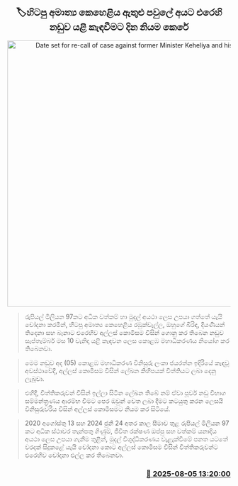 <p align='center'><b><h2 align='center' title='Date set for re-call of case against former Minister Keheliya and his family'>🏷හිටපු අමාත්‍ය කෙහෙළිය ඇතුළු පවුලේ අයට එරෙහි නඩුව යළි කැඳවීමට දින නියම කෙරේ</h2></b></p>
<p align='center'><img src='https://helakuru.sgp1.cdn.digitaloceanspaces.com/esana/images/lib/keheliya-rambukwalla-new-image.jpg' width='600' alt='Date set for re-call of case against former Minister Keheliya and his family'></p>

> රුපියල් මිලියන 97කට අධික වත්කම් හා මුදල් අයථා ලෙස උපයා ගත්තේ යැයි චෝදනා කරමින්, හිටපු අමාත්‍ය කෙහෙළිය රඹුක්වැල්ල, ඔහුගේ බිරිඳ, දියණියන් තිදෙනා සහ බෑනාට එරෙහිව අල්ලස් කොමිසම විසින් ගොනු කර තිබෙන නඩුව සැප්තැම්බර් මස 10 වැනිදා යළි කැඳවන ලෙස කොළඹ මහාධිකරණය නියෝග කර තිබෙනවා.

> මෙම නඩුව අද (05) කොළඹ මහාධිකරණ විනිසුරු ලංකා ජයරත්න ඉදිරියේ කැඳවූ අවස්ථාවේදී, අල්ලස් කොමිසම විසින් ලේඛන කිහිපයක් විත්තියට ලබා දෙනු ලැබුවා.

> එහිදී, විත්තිකරුවන් විසින් ඉල්ලා සිටින ලේඛන තිබේ නම් ඒවා පූර්ව නඩු විභාග සම්මන්ත්‍රණය ආරම්භ වීමට පෙර ඔවුන් වෙත ලබා දීමට කටයුතු කරන ලෙසයි විනිසුරුවරිය විසින් අල්ලස් කොමිසමට නියම කර සිටියේ.

> 2020 අගෝස්තු 13 සහ 2024 ජුනි 24 අතර කාල සීමාව තුළ රුපියල් මිලියන 97 කට අධික ස්ථාවර තැන්පතු ගිණුම්, ජීවිත රක්ෂණ ඔප්පු සහ වත්කම් යනාදිය අයථා ලෙස උපයා ගැනීම තුළින්, මුදල් විශුද්ධිකරණය වැළැක්වීමේ පනත යටතේ වරදක් සිදුකළේ යැයි චෝදනා කොට අල්ලස් කොමිසම විසින් විත්තිකරුවන්ට එරෙහිව චෝදනා එල්ල කර තිබෙනවා.



<h3 align='right'><a href='https://www.helakuru.lk/esana/p/112455/'>📅 2025-08-05 13:20:00</a></h3>
